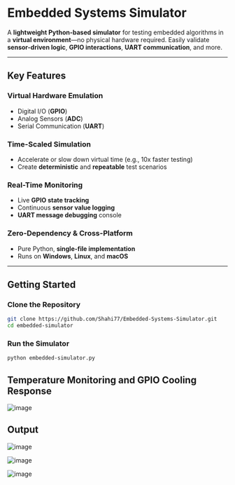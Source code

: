 #  Embedded Systems Simulator

A **lightweight Python-based simulator** for testing embedded algorithms in a **virtual environment**—no physical hardware required. Easily validate **sensor-driven logic**, **GPIO interactions**, **UART communication**, and more.

---

## Key Features

### Virtual Hardware Emulation
- Digital I/O (**GPIO**)
- Analog Sensors (**ADC**)
- Serial Communication (**UART**)

### Time-Scaled Simulation
- Accelerate or slow down virtual time (e.g., 10x faster testing)
- Create **deterministic** and **repeatable** test scenarios

### Real-Time Monitoring
- Live **GPIO state tracking**
- Continuous **sensor value logging**
- **UART message debugging** console

### Zero-Dependency & Cross-Platform
- Pure Python, **single-file implementation**
- Runs on **Windows**, **Linux**, and **macOS**

---

##  Getting Started

###  Clone the Repository
```bash
git clone https://github.com/Shahi77/Embedded-Systems-Simulator.git
cd embedded-simulator
```

### Run the Simulator
```bash
python embedded-simulator.py
```
## Temperature Monitoring and GPIO Cooling Response
![image](https://github.com/user-attachments/assets/b2390aa1-b947-450e-b2fa-1958dbad9a94)

## Output
![image](https://github.com/user-attachments/assets/2d99c2cd-be9b-4005-b5e8-7aa0106c0293)

![image](https://github.com/user-attachments/assets/e060f62e-ccab-4005-b278-a0292b7023fe)

![image](https://github.com/user-attachments/assets/4055659c-9235-4fce-bd0d-dde9650d819c)


